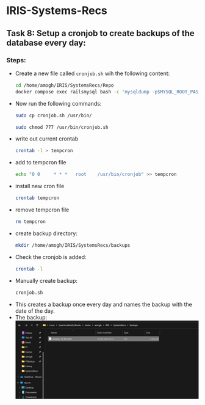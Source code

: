 # IRIS-Systems-Recs
## Task 8: Setup a cronjob to create backups of the database every day:
### Steps:
* Create a new file called `cronjob.sh` wih the following content:
    ```bash
    cd /home/amogh/IRIS/SystemsRecs/Repo
    docker compose exec railsmysql bash -c 'mysqldump -p$MYSQL_ROOT_PASSWORD --all-databases' > "/home/amogh/IRIS/SystemsRecs/backups/backup_$(date +"%d_%m_%Y")"
    ```
* Now run the following commands:
    ```bash
    sudo cp cronjob.sh /usr/bin/
    ```
    ```bash
    sudo chmod 777 /usr/bin/cronjob.sh
    ```
* write out current crontab
    ```bash
    crontab -l > tempcron
    ```
* add to tempcron file
    ```bash
    echo "0 0     * * *   root    /usr/bin/cronjob" >> tempcron
    ```
* install new cron file
    ```bash
    crontab tempcron
    ```
* remove tempcron file
    ```bash
    rm tempcron
    ```
* create backup directory:
    ```bash
    mkdir /home/amogh/IRIS/SystemsRecs/backups
    ```
* Check the cronjob is added:
    ```bash
    crontab -l
    ```
* Manually create backup:
    ```bash
    cronjob.sh
    ```
* This creates a backup once every day and names the backup with the date of the day.
* The backup:
![backup](https://github.com/Amogh-Umesh/IRIS-Systems-Recs/blob/Cronjob/backup.png?raw=true)
